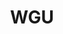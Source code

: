---
title: WGU
crosslinks:
- wguaccounting
- CompTIA
- ITCareerQuestions
- getdisciplined
- IT_CERT_STUDY
- SampleSize
- wgu_devs
- DataHoarder
- healthIT
- dailyprogrammer
- NonZeroDay
- '0x7B1DEA01'
- sysadmin
- mirin
- Accounting
- OMSCS
---